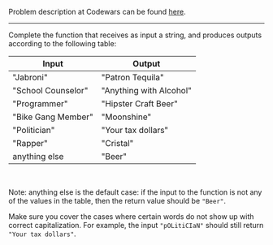 Problem description at Codewars can be found
[here](https://www.codewars.com/kata/568dc014440f03b13900001d/train/python).

-------------

Complete the function that receives as input a string, and produces outputs according to the
following table:

| Input              | Output                  |
| ------------------ | ----------------------- |
| "Jabroni"	         | "Patron Tequila"        |
| "School Counselor" | "Anything with Alcohol" |
| "Programmer"       | "Hipster Craft Beer"    |
| "Bike Gang Member" | "Moonshine"             |
| "Politician"       | "Your tax dollars"      |
| "Rapper"           | "Cristal"               |
| anything else      | "Beer"                  |
<br>

Note: anything else is the default case: if the input to the function is not any of the values in
the table, then the return value should be `"Beer"`.

Make sure you cover the cases where certain words do not show up with correct capitalization. For
example, the input `"pOLitiCIaN"` should still return `"Your tax dollars"`.
